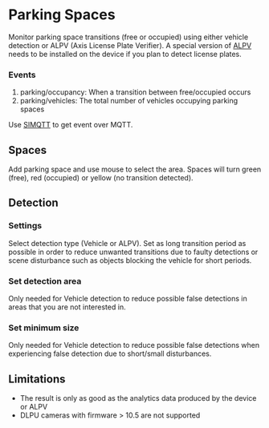 # Parking Spaces
Monitor parking space transitions (free or occupied) using either vehicle detection or ALPV (Axis License Plate Verifier).  A special version of [ALPV](https://files.aintegration.team/acap/AXIS%20License%20Plate%20Verifier/armv7hf) needs to be installed on the device if you plan to detect license plates.

### Events
1. parking/occupancy:  When a transition between free/occupied occurs
2. parking/vehicles: The total number of vehicles occupying parking spaces

Use [SIMQTT](https://github.com/pandosme/acaps/tree/master/simqtt) to get event over MQTT.

## Spaces
Add parking space and use mouse to select the area.  Spaces will turn green (free), red (occupied) or yellow (no transition detected).

## Detection

### Settings
Select detection type (Vehicle or ALPV).  Set as long transition period as possible in order to reduce unwanted transitions due to faulty detections or scene disturbance such as objects blocking the vehicle for short periods.

### Set detection area
Only needed for Vehicle detection to reduce possible false detections in areas that you are not interested in.

### Set minimum size
Only needed for Vehicle detection to reduce possible false detections when experiencing false detection due to short/small disturbances.

## Limitations
* The result is only as good as the analytics data produced by the device or ALPV
* DLPU cameras with firmware > 10.5 are not supported

